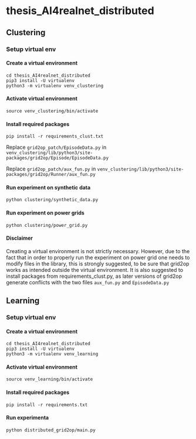 # thesis_AI4realnet_distributed

## Clustering

### Setup virtual env
#### Create a virtual environment
```commandline
cd thesis_AI4realnet_distributed
pip3 install -U virtualenv
python3 -m virtualenv venv_clustering
```
#### Activate virtual environment
```commandline
source venv_clustering/bin/activate
```
#### Install required packages
```commandline
pip install -r requirements_clust.txt
```
Replace `grid2op_patch/EpisodeData.py` in `venv_clustering/lib/python3/site-packages/grid2op/Episode/EpisodeData.py`

Replace `grid2op_patch/aux_fun.py` in `venv_clustering/lib/python3/site-packages/grid2op/Runner/aux_fun.py`

#### Run experiment on synthetic data
```commandline
python clustering/synthetic_data.py
```
#### Run experiment on power grids
```commandline
python clustering/power_grid.py
```
#### Disclaimer
Creating a virtual environment is not strictly necessary. However, due to the fact that in order to properly run the experiment on power grid one needs to modify files in the library, this is strongly suggested, to be sure that grid2op works as intended outside the virtual environment. It is also suggested to install packages from requirements_clust.py, as later versions of grid2op generate conflicts with the two files `aux_fun.py` and `EpisodeData.py`

## Learning
### Setup virtual env
#### Create a virtual environment
```commandline
cd thesis_AI4realnet_distributed
pip3 install -U virtualenv
python3 -m virtualenv venv_learning
```
#### Activate virtual environment
```commandline
source venv_learning/bin/activate
```
#### Install required packages
```commandline
pip install -r requirements.txt
```
#### Run experimenta 
```commandline
python distributed_grid2op/main.py
```


